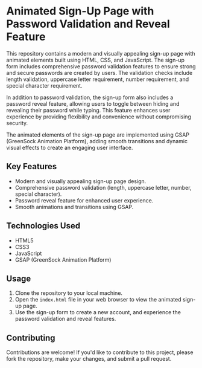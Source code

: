 
</head> <body> <div class="container"> <h1>Animated Sign-Up Page with Password Validation and Reveal Feature</h1> <p>This repository contains a modern and visually appealing sign-up page with animated elements built using HTML, CSS, and JavaScript. The sign-up form includes comprehensive password validation features to ensure strong and secure passwords are created by users. The validation checks include length validation, uppercase letter requirement, number requirement, and special character requirement.</p> <p>In addition to password validation, the sign-up form also includes a password reveal feature, allowing users to toggle between hiding and revealing their password while typing. This feature enhances user experience by providing flexibility and convenience without compromising security.</p> <p>The animated elements of the sign-up page are implemented using GSAP (GreenSock Animation Platform), adding smooth transitions and dynamic visual effects to create an engaging user interface.</p> <h2>Key Features</h2> <ul> <li>Modern and visually appealing sign-up page design.</li> <li>Comprehensive password validation (length, uppercase letter, number, special character).</li> <li>Password reveal feature for enhanced user experience.</li> <li>Smooth animations and transitions using GSAP.</li> </ul> <h2>Technologies Used</h2> <ul> <li>HTML5</li> <li>CSS3</li> <li>JavaScript</li> <li>GSAP (GreenSock Animation Platform)</li> </ul> <h2>Usage</h2> <ol> <li>Clone the repository to your local machine.</li> <li>Open the <code>index.html</code> file in your web browser to view the animated sign-up page.</li> <li>Use the sign-up form to create a new account, and experience the password validation and reveal features.</li> </ol> <h2>Contributing</h2> <p>Contributions are welcome! If you'd like to contribute to this project, please fork the repository, make your changes, and submit a pull request.</p> </div> </body> </html>
